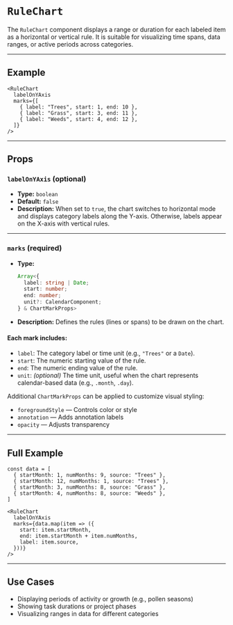 # `RuleChart`

The `RuleChart` component displays a range or duration for each labeled item as a horizontal or vertical rule. It is suitable for visualizing time spans, data ranges, or active periods across categories.

---

## Example

```tsx
<RuleChart
  labelOnYAxis
  marks={[
    { label: "Trees", start: 1, end: 10 },
    { label: "Grass", start: 3, end: 11 },
    { label: "Weeds", start: 4, end: 12 },
  ]}
/>
```

---

## Props

### `labelOnYAxis` (optional)

* **Type:** `boolean`
* **Default:** `false`
* **Description:**
  When set to `true`, the chart switches to horizontal mode and displays category labels along the Y-axis. Otherwise, labels appear on the X-axis with vertical rules.

---

### `marks` (required)

* **Type:**

  ```ts
  Array<{
    label: string | Date;
    start: number;
    end: number;
    unit?: CalendarComponent;
  } & ChartMarkProps>
  ```
* **Description:**
  Defines the rules (lines or spans) to be drawn on the chart.

#### Each mark includes:

* `label`: The category label or time unit (e.g., `"Trees"` or a `Date`).
* `start`: The numeric starting value of the rule.
* `end`: The numeric ending value of the rule.
* `unit`: *(optional)* The time unit, useful when the chart represents calendar-based data (e.g., `.month`, `.day`).

Additional `ChartMarkProps` can be applied to customize visual styling:

* `foregroundStyle` — Controls color or style
* `annotation` — Adds annotation labels
* `opacity` — Adjusts transparency

---

## Full Example

```tsx
const data = [
  { startMonth: 1, numMonths: 9, source: "Trees" },
  { startMonth: 12, numMonths: 1, source: "Trees" },
  { startMonth: 3, numMonths: 8, source: "Grass" },
  { startMonth: 4, numMonths: 8, source: "Weeds" },
]

<RuleChart
  labelOnYAxis
  marks={data.map(item => ({
    start: item.startMonth,
    end: item.startMonth + item.numMonths,
    label: item.source,
  }))}
/>
```

---

## Use Cases

* Displaying periods of activity or growth (e.g., pollen seasons)
* Showing task durations or project phases
* Visualizing ranges in data for different categories

